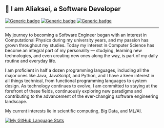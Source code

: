 👋 I am Aliaksei, a Software Developer
---

[![Generic badge](https://img.shields.io/badge/Name-Aliaksei%20Kaliutau-blue.svg)](https://github.com/akaliutau)
[![Generic badge](https://img.shields.io/badge/Pronouns-he/him-blue.svg)](https://pronoun.is/he)
[![Generic badge](https://img.shields.io/badge/Contact%20me-click%20here-blue.svg)](mailto:aliaksei.kaliutau@gmail.com)

---

My journey to becoming a Software Engineer began with an interest in Computational Physics during my university years, and my passion has grown throughout my studies. Today my interest in Computer Science has become an integral part of my personality — studying, learning new technologies, and even creating new ones along the way, is part of my daily routine and everyday life.

I am proficient in half a dozen programming languages, including all the major ones like Java, JavaScript, and Python, and I have a keen interest in all things technical, from functional programming languages to system design. As technology continues to evolve, I am committed to staying at the forefront of these fields, continuously exploring new paradigms and contributing to the advancement of the ever-changing software engineering landscape.

My current interests lie in scientific computing, Big Data, and ML/AI.



[![My GitHub Language Stats](https://github-readme-stats.vercel.app/api/top-langs/?username=akaliutau&langs_count=4&theme=tokyonight&hide=css,c%2B%2B,TypeScript,Makefile,HTML)]()
